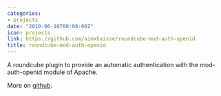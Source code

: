 ```yaml
---
categories:
- projects
date: "2010-06-10T00:00:00Z"
icon: projects
link: https://github.com/aimxhaisse/roundcube-mod-auth-openid
title: roundcube-mod-auth-openid
---
```


A roundcube plugin to provide an automatic authentication with the
mod-auth-openid module of Apache.

More on [github](https://github.com/aimxhaisse/roundcube-mod-auth-openid).
